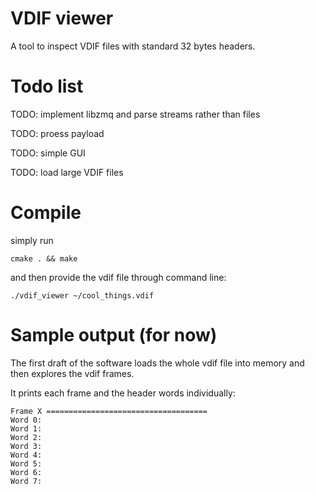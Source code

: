 # VDIF viewer

A tool to inspect VDIF files with standard 32 bytes headers.

# Todo list

TODO: implement libzmq and parse streams rather than files

TODO: proess payload

TODO: simple GUI

TODO: load large VDIF files

# Compile

simply run 

`cmake . && make` 

and then provide the vdif file through command line:

`./vdif_viewer ~/cool_things.vdif`

# Sample output (for now)

The first draft of the software loads the whole vdif file into memory 
and then explores the vdif frames. 

It prints each frame and the header words individually:

```
Frame X ====================================
Word 0:
Word 1:
Word 2:
Word 3:
Word 4:
Word 5:
Word 6:
Word 7:
```

